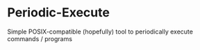 # Periodic-Execute
Simple POSIX-compatible (hopefully) tool to periodically execute commands / programs
